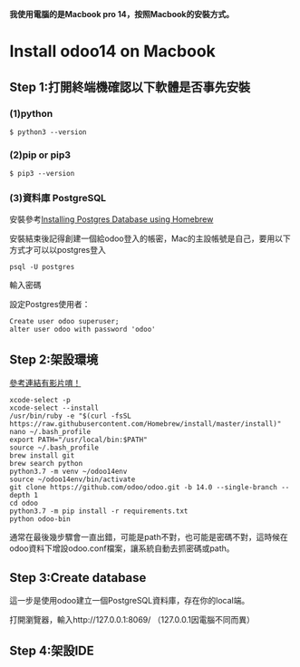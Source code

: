 
**我使用電腦的是Macbook pro 14，按照Macbook的安裝方式。**
# Install odoo14 on Macbook

## Step 1:打開終端機確認以下軟體是否事先安裝
### (1)python
`$ python3 --version`
### (2)pip or pip3
`$ pip3 --version`
     
### (3)資料庫 PostgreSQL
安裝參考[Installing Postgres Database using Homebrew](https://www.sqlshack.com/setting-up-a-postgresql-database-on-mac/)

安裝結束後記得創建一個給odoo登入的帳密，Mac的主設帳號是自己，要用以下方式才可以以postgres登入

`psql -U postgres`

輸入密碼

設定Postgres使用者：	
```
Create user odoo superuser;
alter user odoo with password 'odoo'
```

## Step 2:架設環境
[參考連結有影片唷！](https://googlyengineer.blogspot.com/2021/08/how-to-setup-odoo-on-macbook-pro.html)
```
xcode-select -p
xcode-select --install
/usr/bin/ruby -e "$(curl -fsSL https://raw.githubusercontent.com/Homebrew/install/master/install)"
nano ~/.bash_profile
export PATH="/usr/local/bin:$PATH"
source ~/.bash_profile
brew install git
brew search python
python3.7 -m venv ~/odoo14env
source ~/odoo14env/bin/activate
git clone https://github.com/odoo/odoo.git -b 14.0 --single-branch --depth 1
cd odoo
python3.7 -m pip install -r requirements.txt
python odoo-bin
```
通常在最後幾步驟會一直出錯，可能是path不對，也可能是密碼不對，這時候在odoo資料下增設odoo.conf檔案，讓系統自動去抓密碼或path。

## Step 3:Create database
這一步是使用odoo建立一個PostgreSQL資料庫，存在你的local端。

打開瀏覽器，輸入http://127.0.0.1:8069/ （127.0.0.1因電腦不同而異）


## Step 4:架設IDE
